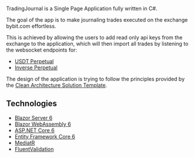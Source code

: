 TradingJournal is a Single Page Application fully written in C#.

The goal of the app is to make journaling trades executed on the exchange bybit.com effortless.

This is achieved by allowing the users to add read only api keys from the exchange to the application, which will then import all trades by listening to the websocket endpoints for:
* [USDT Perpetual](https://bybit-exchange.github.io/docs/linear/#t-websocket)
* [Inverse Perpetual](https://bybit-exchange.github.io/docs/inverse/#t-websocket)

The design of the application is trying to follow the principles provided by the [Clean Architecture Solution Template](https://github.com/jasontaylordev/CleanArchitecture).

## Technologies

* [Blazor Server 6](https://docs.microsoft.com/en-us/aspnet/core/blazor/?view=aspnetcore-6.0#blazor-server)
* [Blazor WebAssembly 6](https://docs.microsoft.com/en-us/aspnet/core/blazor/?view=aspnetcore-6.0#blazor-webassembly)
* [ASP.NET Core 6](https://docs.microsoft.com/en-us/aspnet/core/introduction-to-aspnet-core?view=aspnetcore-6.0)
* [Entity Framework Core 6](https://docs.microsoft.com/en-us/ef/core/)
* [MediatR](https://github.com/jbogard/MediatR)
* [FluentValidation](https://fluentvalidation.net/)

